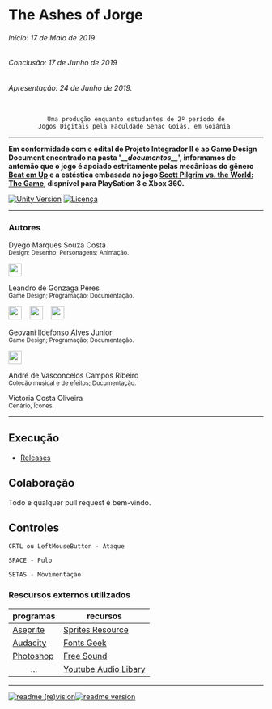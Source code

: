 # The Ashes of Jorge
###### Início: 17 de Maio de 2019
###### Conclusão: 17 de Junho de 2019
###### Apresentação: 24 de Junho de 2019.
<center>
<code>
Uma produção enquanto estudantes de 2º período de
Jogos Digitais pela Faculdade Senac Goiás, em Goiânia.
</code>
</center>

---

<b>Em conformidade com o edital de Projeto Integrador II e ao Game Design Document encontrado na pasta '*\___documentos_\_\_*', informamos de antemão que o jogo é apoiado estritamente pelas mecânicas do gênero [Beat em Up](https://pt.wikipedia.org/wiki/Beat_%27em_up) e a estéstica embasada no jogo [Scott Pilgrim vs. the World: The Game](https://en.wikipedia.org/wiki/Scott_Pilgrim_vs._the_World:_The_Game), dispnível para PlaySation 3 e Xbox 360.</b>

[![Unity Version](https://img.shields.io/badge/Unity-2019.1-green.svg?logo=unity&style=flat-square&colorA=000000)](https://store.unity.com/download?ref=personal) [![Licença](https://img.shields.io/badge/Licença-MIT-blue.svg?style=flat-square)](https://github.com/zschzen/The-ashes-of-Jorge/blob/master/LICENSE)
___

### Autores

Dyego Marques Souza Costa<br/>
<sup>Design; Desenho; Personagens; Animação.</sup>

[<img height="26" width="26" src="https://unpkg.com/simple-icons@1.9.28/icons/instagram.svg"/>](https://www.instagram.com/dydi.arts/)

Leandro de Gonzaga Peres<br/>
<sup>Game Design; Programação; Documentação.</sup>

[<img height="26" width="26" src="https://unpkg.com/simple-icons@1.9.28/icons/instagram.svg"/>](https://www.instagram.com/zschzen)
&nbsp;&nbsp;&nbsp;[<img height="26" width="26" src="https://unpkg.com/simple-icons@1.9.28/icons/wire.svg"/>](@zschzen)
&nbsp;&nbsp;&nbsp;[<img height="26" width="26" src="https://unpkg.com/simple-icons@1.9.28/icons/github.svg"/>](https://github.com/SOHNE/)

Geovani Ildefonso Alves Junior<br/>
<sup>Game Design; Programação; Documentação.</sup>

[<img height="26" width="26" src="https://unpkg.com/simple-icons@1.9.28/icons/instagram.svg" />](https://www.instagram.com/geov4ni/)

André de Vasconcelos Campos Ribeiro<br/>
<sup>Coleção musical e de efeitos; Documentação.</sup>

Victoria Costa Oliveira<br/>
<sup>Cenário, Ícones.</sup>
<hr>
 
## Execução
- [Releases](https://github.com/zschzen/The-ashes-of-Jorge/releases)

## Colaboração
Todo e qualquer pull request é bem-vindo.

## Controles
```
CRTL ou LeftMouseButton - Ataque

SPACE - Pulo

SETAS - Movimentação
```

### Rescursos externos utilizados
| programas | recursos 	|
|---------------------------------------------------------------|----------------------------------------------------------------------------------------------
| [Aseprite](https://www.aseprite.org) 	| [Sprites Resource](https://www.spriters-resource.com/xbox_360/scottpilgrimvstheworldthegame)
| [Audacity](https://www.audacityteam.org) 	| [Fonts Geek](http://fontsgeek.com)
| [Photoshop](https://www.adobe.com/br/products/photoshop.html) 	| [Free Sound](http://freesound.org)                   
| <center>...</center> 	| [Youtube Audio Libary](https://www.youtube.com/audiolibrary/music)
___

[![readme (re)vision](https://img.shields.io/badge/%2F~.-lightgrey.svg?style=flat-square&colorA=808080&colorB=808080)![readme version](https://img.shields.io/badge/17%2F06%2F19--lightgrey.svg?style=flat-square&colorA=000000&colorB=ffffff)](https://works.sohne.com.br)

